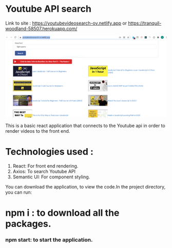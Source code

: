 # Youtube API search 

Link to site : https://youtubevideosearch-ov.netlify.app or https://tranquil-woodland-58507.herokuapp.com/



![alt text](https://github.com/omarvegaabreu/youtubeapi/blob/master/public/images/Capture.PNG)

This is a basic react application that connects to the Youtube api in order to render videos to the front end.

# Technologies used :

1. React: For front end rendering.
2. Axios: To search Youtube API
3. Semantic UI: For component styling.

You can download the application, to view the code.In the project directory, you can run:

# npm i : to download all the packages.

### npm start: to start the application.
